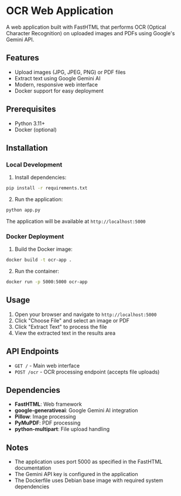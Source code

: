 # OCR Web Application

A web application built with FastHTML that performs OCR (Optical Character Recognition) on uploaded images and PDFs using Google's Gemini API.

## Features

- Upload images (JPG, JPEG, PNG) or PDF files
- Extract text using Google Gemini AI
- Modern, responsive web interface
- Docker support for easy deployment

## Prerequisites

- Python 3.11+
- Docker (optional)

## Installation

### Local Development

1. Install dependencies:
```bash
pip install -r requirements.txt
```

2. Run the application:
```bash
python app.py
```

The application will be available at `http://localhost:5000`

### Docker Deployment

1. Build the Docker image:
```bash
docker build -t ocr-app .
```

2. Run the container:
```bash
docker run -p 5000:5000 ocr-app
```

## Usage

1. Open your browser and navigate to `http://localhost:5000`
2. Click "Choose File" and select an image or PDF
3. Click "Extract Text" to process the file
4. View the extracted text in the results area

## API Endpoints

- `GET /` - Main web interface
- `POST /ocr` - OCR processing endpoint (accepts file uploads)

## Dependencies

- **FastHTML**: Web framework
- **google-generativeai**: Google Gemini AI integration
- **Pillow**: Image processing
- **PyMuPDF**: PDF processing
- **python-multipart**: File upload handling

## Notes

- The application uses port 5000 as specified in the FastHTML documentation
- The Gemini API key is configured in the application
- The Dockerfile uses Debian base image with required system dependencies
